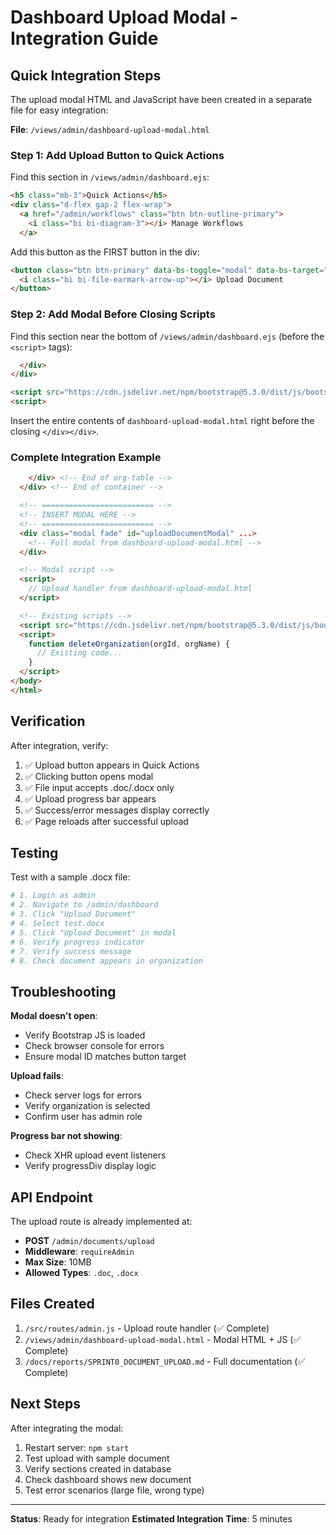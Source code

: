 # Dashboard Upload Modal - Integration Guide

## Quick Integration Steps

The upload modal HTML and JavaScript have been created in a separate file for easy integration:

**File**: `/views/admin/dashboard-upload-modal.html`

### Step 1: Add Upload Button to Quick Actions

Find this section in `/views/admin/dashboard.ejs`:

```html
<h5 class="mb-3">Quick Actions</h5>
<div class="d-flex gap-2 flex-wrap">
  <a href="/admin/workflows" class="btn btn-outline-primary">
    <i class="bi bi-diagram-3"></i> Manage Workflows
  </a>
```

Add this button as the FIRST button in the div:

```html
<button class="btn btn-primary" data-bs-toggle="modal" data-bs-target="#uploadDocumentModal">
  <i class="bi bi-file-earmark-arrow-up"></i> Upload Document
</button>
```

### Step 2: Add Modal Before Closing Scripts

Find this section near the bottom of `/views/admin/dashboard.ejs` (before the `<script>` tags):

```html
  </div>
</div>

<script src="https://cdn.jsdelivr.net/npm/bootstrap@5.3.0/dist/js/bootstrap.bundle.min.js"></script>
<script>
```

Insert the entire contents of `dashboard-upload-modal.html` right before the closing `</div></div>`.

### Complete Integration Example

```html
    </div> <!-- End of org-table -->
  </div> <!-- End of container -->

  <!-- ========================= -->
  <!-- INSERT MODAL HERE -->
  <!-- ========================= -->
  <div class="modal fade" id="uploadDocumentModal" ...>
    <!-- Full modal from dashboard-upload-modal.html -->
  </div>

  <!-- Modal script -->
  <script>
    // Upload handler from dashboard-upload-modal.html
  </script>

  <!-- Existing scripts -->
  <script src="https://cdn.jsdelivr.net/npm/bootstrap@5.3.0/dist/js/bootstrap.bundle.min.js"></script>
  <script>
    function deleteOrganization(orgId, orgName) {
      // Existing code...
    }
  </script>
</body>
</html>
```

## Verification

After integration, verify:

1. ✅ Upload button appears in Quick Actions
2. ✅ Clicking button opens modal
3. ✅ File input accepts .doc/.docx only
4. ✅ Upload progress bar appears
5. ✅ Success/error messages display correctly
6. ✅ Page reloads after successful upload

## Testing

Test with a sample .docx file:

```bash
# 1. Login as admin
# 2. Navigate to /admin/dashboard
# 3. Click "Upload Document"
# 4. Select test.docx
# 5. Click "Upload Document" in modal
# 6. Verify progress indicator
# 7. Verify success message
# 8. Check document appears in organization
```

## Troubleshooting

**Modal doesn't open**:
- Verify Bootstrap JS is loaded
- Check browser console for errors
- Ensure modal ID matches button target

**Upload fails**:
- Check server logs for errors
- Verify organization is selected
- Confirm user has admin role

**Progress bar not showing**:
- Check XHR upload event listeners
- Verify progressDiv display logic

## API Endpoint

The upload route is already implemented at:
- **POST** `/admin/documents/upload`
- **Middleware**: `requireAdmin`
- **Max Size**: 10MB
- **Allowed Types**: `.doc`, `.docx`

## Files Created

1. `/src/routes/admin.js` - Upload route handler (✅ Complete)
2. `/views/admin/dashboard-upload-modal.html` - Modal HTML + JS (✅ Complete)
3. `/docs/reports/SPRINT0_DOCUMENT_UPLOAD.md` - Full documentation (✅ Complete)

## Next Steps

After integrating the modal:

1. Restart server: `npm start`
2. Test upload with sample document
3. Verify sections created in database
4. Check dashboard shows new document
5. Test error scenarios (large file, wrong type)

---

**Status**: Ready for integration
**Estimated Integration Time**: 5 minutes
